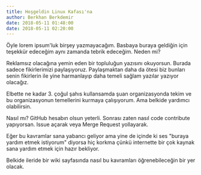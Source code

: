 ```yaml
---
title: Hoşgeldin Linux Kafası'na
author: Berkhan Berkdemir
date: 2018-05-11 01:48:00
date: 2018-05-11 02:20:00
---
```


Öyle lorem ipsum'luk birşey yazmayacağım. Basbaya buraya geldiğin için teşekkür edeceğim aynı zamanda tebrik edeceğim. Neden mi?

Reklamsız olacağına yemin eden bir topluluğun yazısını okuyorsun. Burada sadece fikirlerimizi paylaşıyoruz. Paylaşmaktan daha da ötesi biz bunları senin fikirlerin ile yine harmanlayıp daha temeli sağlam yazılar yazıyor olacağız.

Elbette ne kadar 3. çoğul şahıs kullansamda şuan organizasyonda tekim ve bu organizasyonun temellerini kurmaya çalışıyorum. Ama belkide yardımcı olabilirsin.

Nasıl mı? GitHub hesabın olsun yeterli. Sonrası zaten nasıl code contribute yapıyorsan. Issue açarak veya Merge Request yollayarak.

Eğer bu kavramlar sana yabancı geliyor ama yine de içinde ki ses "buraya yardım etmek istiyorum" diyorsa hiç korkma çünkü internette bir çok kaynak sana yardım etmek için hazır bekliyor.

Belkide ileride bir wiki sayfasında nasıl bu kavramları öğrenebileceğin bir yer olacak.
